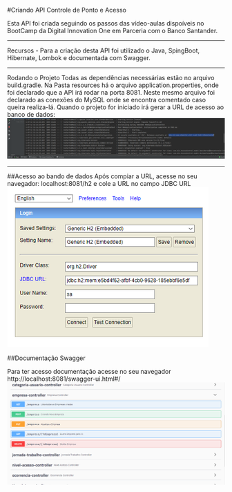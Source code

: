 #Criando API Controle de Ponto e Acesso

Esta API foi criada seguindo os passos das vídeo-aulas dispoíveis no BootCamp da Digital Innovation One em Parceria com o Banco Santander.

------------



Recursos
	- Para a criação desta API foi utilizado o Java, SpingBoot, Hibernate, Lombok e documentada com Swagger.

------------


	
 Rodando o Projeto
	Todas as dependências necessárias estão no arquivo build.gradle.
	 Na Pasta resources há o arquivo application.properties, onde foi declarado que a API irá rodar na porta 8081.
	Neste mesmo arquivo foi declarado as conexões do MySQL onde se encontra comentado caso queira realiza-lá.
	Quando o projeto for iniciado irá gerar a URL de acesso ao banco de dados:
<img src= "img/url.png">
	

------------

##Acesso ao bando de dados
Após compiar a URL, acesse no seu navegador: localhost:8081/h2 e cole a URL no campo JDBC URL 
<img src= "img/h2.png">

##Documentação Swagger

Para ter acesso documentação acesse no seu navegador http://localhost:8081/swagger-ui.html#/
<img src="img/swagger.png">



